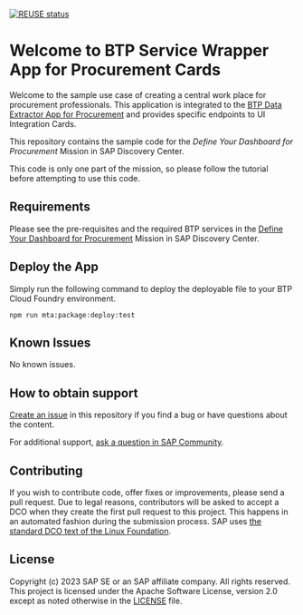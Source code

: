[![REUSE status](https://api.reuse.software/badge/github.com/SAP-samples/btp-procurement-cards-service-wrapper)](https://api.reuse.software/info/github.com/SAP-samples/btp-procurement-cards-service-wrapper)

# Welcome to BTP Service Wrapper App for Procurement Cards

Welcome to the sample use case of creating a central work place for procurement professionals. 
This application is integrated to the [BTP Data Extractor App for Procurement](https://github.com/SAP-samples/btp-procurement-data-extractor) and provides specific endpoints to UI Integration Cards.

This repository contains the sample code for the _Define Your Dashboard for Procurement_ Mission in SAP Discovery Center.

This code is only one part of the mission, so please follow the tutorial before attempting to use this code.


## Requirements
Please see the pre-requisites and the required BTP services in the [Define Your Dashboard for Procurement]([https://discovery-center.cloud.sap/protected/index.html#/missiondetail/4183/](https://discovery-center.cloud.sap/missiondetail/4183/4434/)) Mission in SAP Discovery Center.


## Deploy the App
Simply run the following command to deploy the deployable file to your BTP Cloud Foundry environment.

```
npm run mta:package:deploy:test
```

## Known Issues
No known issues.


## How to obtain support
[Create an issue](https://github.com/SAP-samples/btp-procurement-cards-service-wrapper/issues) in this repository if you find a bug or have questions about the content.

For additional support, [ask a question in SAP Community](https://answers.sap.com/questions/ask.html).

## Contributing
If you wish to contribute code, offer fixes or improvements, please send a pull request. Due to legal reasons, contributors will be asked to accept a DCO when they create the first pull request to this project. This happens in an automated fashion during the submission process. SAP uses [the standard DCO text of the Linux Foundation](https://developercertificate.org/).

## License
Copyright (c) 2023 SAP SE or an SAP affiliate company. All rights reserved. This project is licensed under the Apache Software License, version 2.0 except as noted otherwise in the [LICENSE](LICENSE) file.

